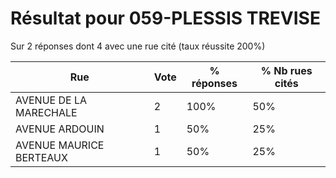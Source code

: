 # Résultat pour 059-PLESSIS TREVISE

Sur 2 réponses dont 4 avec une rue cité (taux réussite 200%)

| Rue | Vote | % réponses | % Nb rues cités|
|-----|------|------------|----------------|
| AVENUE DE LA MARECHALE | 2 | 100% | 50%|
| AVENUE ARDOUIN | 1 | 50% | 25%|
| AVENUE MAURICE BERTEAUX | 1 | 50% | 25%|
